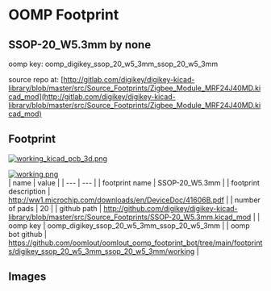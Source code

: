 # OOMP Footprint  
## SSOP-20_W5.3mm  by none  
  
oomp key: oomp_digikey_ssop_20_w5_3mm_ssop_20_w5_3mm  
  
source repo at: [http://gitlab.com/digikey/digikey-kicad-library/blob/master/src/Source_Footprints/Zigbee_Module_MRF24J40MD.kicad_mod](http://gitlab.com/digikey/digikey-kicad-library/blob/master/src/Source_Footprints/Zigbee_Module_MRF24J40MD.kicad_mod)  
## Footprint  
  
[![working_kicad_pcb_3d.png](working_kicad_pcb_3d_600.png)](working_kicad_pcb_3d.png)  
  
[![working.png](working_600.png)](working.png)  
| name | value | 
| --- | --- | 
| footprint name | SSOP-20_W5.3mm | 
| footprint description | http://ww1.microchip.com/downloads/en/DeviceDoc/41606B.pdf | 
| number of pads | 20 | 
| github path | http://github.com/digikey/digikey-kicad-library/blob/master/src/Source_Footprints/SSOP-20_W5.3mm.kicad_mod | 
| oomp key | oomp_digikey_ssop_20_w5_3mm_ssop_20_w5_3mm | 
| oomp bot github | https://github.com/oomlout/oomlout_oomp_footprint_bot/tree/main/footprints/digikey_ssop_20_w5_3mm_ssop_20_w5_3mm/working | 
## Images  
